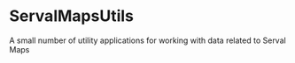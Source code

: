ServalMapsUtils
===============

A small number of utility applications for working with data related to Serval Maps